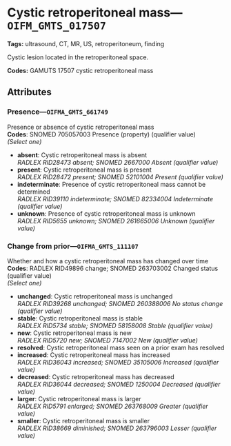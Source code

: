 # Cystic retroperitoneal mass—`OIFM_GMTS_017507`

**Tags:** ultrasound, CT, MR, US, retroperitoneum, finding

Cystic lesion located in the retroperitoneal space.

**Codes:** GAMUTS 17507 cystic retroperitoneal mass

## Attributes

### Presence—`OIFMA_GMTS_661749`

Presence or absence of cystic retroperitoneal mass  
**Codes**: SNOMED 705057003 Presence (property) (qualifier value)  
*(Select one)*

- **absent**: Cystic retroperitoneal mass is absent  
_RADLEX RID28473 absent; SNOMED 2667000 Absent (qualifier value)_
- **present**: Cystic retroperitoneal mass is present  
_RADLEX RID28472 present; SNOMED 52101004 Present (qualifier value)_
- **indeterminate**: Presence of cystic retroperitoneal mass cannot be determined  
_RADLEX RID39110 indeterminate; SNOMED 82334004 Indeterminate (qualifier value)_
- **unknown**: Presence of cystic retroperitoneal mass is unknown  
_RADLEX RID5655 unknown; SNOMED 261665006 Unknown (qualifier value)_

### Change from prior—`OIFMA_GMTS_111107`

Whether and how a cystic retroperitoneal mass has changed over time  
**Codes**: RADLEX RID49896 change; SNOMED 263703002 Changed status (qualifier value)  
*(Select one)*

- **unchanged**: Cystic retroperitoneal mass is unchanged  
_RADLEX RID39268 unchanged; SNOMED 260388006 No status change (qualifier value)_
- **stable**: Cystic retroperitoneal mass is stable  
_RADLEX RID5734 stable; SNOMED 58158008 Stable (qualifier value)_
- **new**: Cystic retroperitoneal mass is new  
_RADLEX RID5720 new; SNOMED 7147002 New (qualifier value)_
- **resolved**: Cystic retroperitoneal mass seen on a prior exam has resolved  
- **increased**: Cystic retroperitoneal mass has increased  
_RADLEX RID36043 increased; SNOMED 35105006 Increased (qualifier value)_
- **decreased**: Cystic retroperitoneal mass has decreased  
_RADLEX RID36044 decreased; SNOMED 1250004 Decreased (qualifier value)_
- **larger**: Cystic retroperitoneal mass is larger  
_RADLEX RID5791 enlarged; SNOMED 263768009 Greater (qualifier value)_
- **smaller**: Cystic retroperitoneal mass is smaller  
_RADLEX RID38669 diminished; SNOMED 263796003 Lesser (qualifier value)_